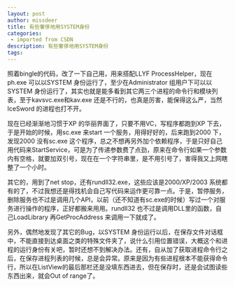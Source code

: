 ```yaml
---
layout: post
author: missdeer
title: 有些奢侈地用SYSTEM身份
categories: 
 - imported from CSDN
description: 有些奢侈地用SYSTEM身份
tags: 
---
```


照着bingle的代码，改了一下自己用，用来搭配LLYF ProcessHelper，现在ph.exe 可以以SYSTEM 身份运行了，至少在Administrator 组用户下可以以SYSTEM 身份运行了，其实也就是能多看到其它两三个进程的命令行和模块列表，至于kavsvc.exe和kav.exe 还是不行的，也真是厉害，能保得这么严，当然IceSword 的进程也打不开。

现在已经渐渐地习惯于XP 的华丽界面了，只要不用VC，写程序都跑到XP 下去，于是开始的时候，用sc.exe 来start 一个服务，用得好好的，后来跑到2000 下，发现2000 没有sc.exe 这个程序，总之不想再另外加个依赖程序，于是只好自己用代码来StartService，可是为了传递参数费了点劲，原来在命令行如果一个参数内有空格，就要加双引号，现在在一个字符串里，是不用引号了，害得我又上网瞎整了一个小时。

其它的，用到了net stop，还有rundll32.exe，这些应该是2000/XP/2003 系统都有的了，不过我想还是得找机会自己写代码来运作更可靠一点。于是，暂停服务，删除服务也不过是调用几个API，以前（还不知道有sc.exe的时候）写过一个对服务进行操作的程序，正好都搬来用用。rundll32 也不过是调用DLL里的函数，自己LoadLibrary 再GetProcAddress 来调用一下就成了。

另外，偶然地发现了其它的Bug，以SYSTEM 身份运行以后，在保存文件对话框中，不能直接到达桌面之类的特殊文件夹了，说什么引用位置错误，大概这个和进程的运行身份有关吧，暂时还想不到解决办法。还有，自从加了获取进程命令行之后，在保存进程列表的时候，总是会异常。原来是因为有些进程根本不能获得命令行，所以在ListView的最后那栏还是没填东西进去，但在保存时，还是会试图读些东西出来，就会Out of range了。
